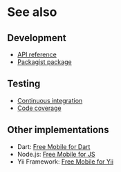# See also

## Development
- [API reference](https://dev.belin.io/free-mobile.php/api)
- [Packagist package](https://packagist.org/packages/cedx/free-mobile)

## Testing
- [Continuous integration](https://travis-ci.org/cedx/free-mobile.php)
- [Code coverage](https://coveralls.io/github/cedx/free-mobile.php/)

## Other implementations
- Dart: [Free Mobile for Dart](https://dev.belin.io/free-mobile.dart)
- Node.js: [Free Mobile for JS](https://dev.belin.io/free-mobile.js)
- Yii Framework: [Free Mobile for Yii](https://dev.belin.io/yii2-free-mobile)

